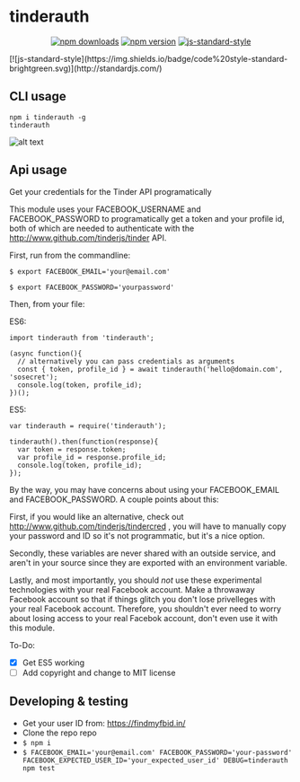 # tinderauth

<p align="center">
  <a href="https://www.npmjs.com/package/tinderauth"><img src="https://img.shields.io/npm/dm/tinderauth.svg" alt="npm downloads"></a>
  <a href="https://www.npmjs.com/package/tinderauth"><img src="https://img.shields.io/npm/v/tinderauth.svg" alt="npm version"></a>
  <a href="https://standardjs.com"><img src="https://img.shields.io/badge/code%20style-standard-brightgreen.svg" alt="js-standard-style"></a>
</p>
[![js-standard-style](https://img.shields.io/badge/code%20style-standard-brightgreen.svg)](http://standardjs.com/)

## CLI usage
```
npm i tinderauth -g
tinderauth
```
![alt text](https://raw.githubusercontent.com/tinderjs/tinderauth/master/docs/cli.gif "Logo Title Text 1")

## Api usage
Get your credentials for the Tinder API programatically

This module uses your FACEBOOK_USERNAME and FACEBOOK_PASSWORD to programatically get a token and your profile id, both of which are needed to authenticate with the http://www.github.com/tinderjs/tinder API.

First, run from the commandline:

`$ export FACEBOOK_EMAIL='your@email.com'`

`$ export FACEBOOK_PASSWORD='yourpassword'`

Then, from your file:

ES6:

```
import tinderauth from 'tinderauth';

(async function(){
  // alternatively you can pass credentials as arguments
  const { token, profile_id } = await tinderauth('hello@domain.com', 'sosecret');
  console.log(token, profile_id);
})();
```

ES5:

```
var tinderauth = require('tinderauth');

tinderauth().then(function(response){
  var token = response.token;
  var profile_id = response.profile_id;
  console.log(token, profile_id);
});
```

By the way, you may have concerns about using your FACEBOOK_EMAIL and FACEBOOK_PASSWORD. A couple points about this: 

First, if you would like an alternative, check out http://www.github.com/tinderjs/tindercred , you will have to manually copy your password and ID so it's not programmatic, but it's a nice option. 

Secondly, these variables are never shared with an outside service, and aren't in your source since they are exported with an environment variable. 

Lastly, and most importantly, you should *not* use these experimental technologies with your real Facebook account. Make a throwaway Facebook account so that if things glitch you don't lose privelleges with your real Facebook account. Therefore, you shouldn't ever need to worry about losing access to your real Facebok account, don't even use it with this module. 


To-Do:

- [X] Get ES5 working
- [ ] Add copyright and change to MIT license

## Developing & testing
- Get your user ID from: https://findmyfbid.in/
- Clone the repo repo
- `$ npm i`
- `$ FACEBOOK_EMAIL='your@email.com' FACEBOOK_PASSWORD='your-password' FACEBOOK_EXPECTED_USER_ID='your_expected_user_id' DEBUG=tinderauth npm test`
